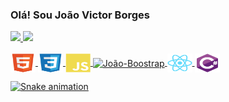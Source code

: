 ### Olá! Sou João Victor Borges
  <a href="https://github.com/JoaoVBorges-Web">
  <img height="180em" src="https://github-readme-stats.vercel.app/api?username=JoaoVBorges-Web&show_icons=true&theme=dark&include_all_commits=true&count_private=true"/>
  <img height="180em" src="https://github-readme-stats.vercel.app/api/top-langs/?username=JoaoVBorges-Web&layout=compact&langs_count=7&theme=dark"/>
</div>
<div style="display: inline_block"><br>
  <img align="center" alt="João-HTML" height="30" width="40" src="https://raw.githubusercontent.com/devicons/devicon/master/icons/html5/html5-original.svg">
  <img align="center" alt="João-CSS" height="30" width="40" src="https://raw.githubusercontent.com/devicons/devicon/master/icons/css3/css3-original.svg">
  <img align="center" alt="João-Js" height="30" width="40" src="https://raw.githubusercontent.com/devicons/devicon/master/icons/javascript/javascript-plain.svg">
   <img align="center" alt="João-Boostrap" height="30" width="40" src="https://cdn.jsdelivr.net/gh/devicons/devicon/icons/bootstrap/bootstrap-original.svg"> 
  <img align="center" alt="João-React" height="30" width="40" src="https://raw.githubusercontent.com/devicons/devicon/master/icons/react/react-original.svg">
  <img align="center" alt="João-Csharp" height="30" width="40" src="https://raw.githubusercontent.com/devicons/devicon/master/icons/csharp/csharp-original.svg">
</div>

  ![Snake animation](https://github.com/JoaoVBorges-web/github-contribution-grid-snake.svg)
